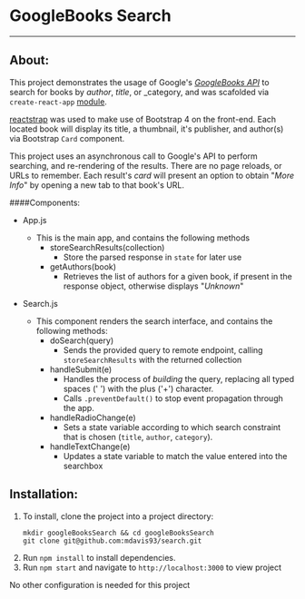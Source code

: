 # GoogleBooks Search
----
## About:

This project demonstrates the usage of Google's [_GoogleBooks API_](https://developers.google.com/books/docs/v1/) to search for books by _author_, _title_, or _category, and was scafolded via `create-react-app` [module](https://github.com/facebook/create-react-app).

[reactstrap](https://reactstrap.github.io/) was used to make use of Bootstrap 4 on the front-end.  Each located book will display its title, a thumbnail, it's publisher, and author(s) via Bootstrap `Card` component.

This project uses an asynchronous call to Google's API to perform searching, and re-rendering of the results.  There are no page reloads, or URLs to remember.  Each result's _card_ will present an option to obtain "_More Info_" by opening a new tab to that book's URL.

####Components:
- App.js
  - This is the main app, and contains the following methods
    * storeSearchResults(collection)
      - Store the parsed response in `state` for later use
    * getAuthors(book)
      - Retrieves the list of authors for a given book, if present in the response object, otherwise displays "_Unknown_"

- Search.js
  - This component renders the search interface, and contains the following methods:
    * doSearch(query)
      - Sends the provided query to remote endpoint, calling `storeSearchResults` with the returned collection
    * handleSubmit(e)
      - Handles the process of _building_ the query, replacing all typed spaces (' ') with the plus ('+') character.
      - Calls `.preventDefault()` to stop event propagation through the app.
    * handleRadioChange(e)
      - Sets a state variable according to which search constraint that is chosen (`title`, `author`, `category`).
    * handleTextChange(e)
      - Updates a state variable to match the value entered into the searchbox
    
## Installation:

1. To install, clone the project into a project directory:
    ```
    mkdir googleBooksSearch && cd googleBooksSearch
    git clone git@github.com:mdavis93/search.git
    ```
2. Run `npm install` to install dependencies.
3. Run `npm start` and navigate to `http://localhost:3000` to view project

No other configuration is needed for this project